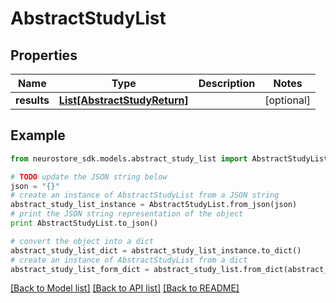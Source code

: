 # AbstractStudyList


## Properties
Name | Type | Description | Notes
------------ | ------------- | ------------- | -------------
**results** | [**List[AbstractStudyReturn]**](AbstractStudyReturn.md) |  | [optional] 

## Example

```python
from neurostore_sdk.models.abstract_study_list import AbstractStudyList

# TODO update the JSON string below
json = "{}"
# create an instance of AbstractStudyList from a JSON string
abstract_study_list_instance = AbstractStudyList.from_json(json)
# print the JSON string representation of the object
print AbstractStudyList.to_json()

# convert the object into a dict
abstract_study_list_dict = abstract_study_list_instance.to_dict()
# create an instance of AbstractStudyList from a dict
abstract_study_list_form_dict = abstract_study_list.from_dict(abstract_study_list_dict)
```
[[Back to Model list]](../README.md#documentation-for-models) [[Back to API list]](../README.md#documentation-for-api-endpoints) [[Back to README]](../README.md)


